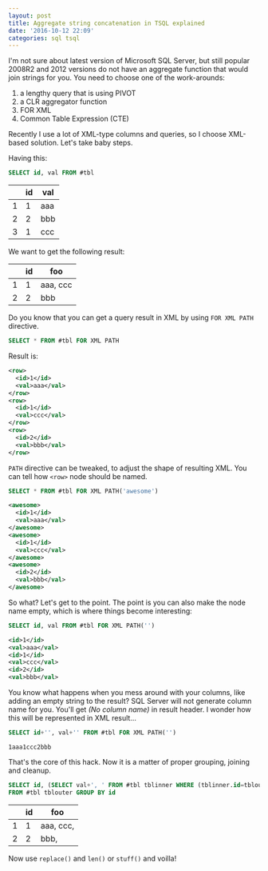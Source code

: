```yaml
---
layout: post
title: Aggregate string concatenation in TSQL explained
date: '2016-10-12 22:09'
categories: sql tsql
---
```


I'm not sure about latest version of Microsoft SQL Server, but still popular 2008R2 and 2012 versions do not have an aggregate function that would join strings for you. You need to choose one of the work-arounds:
1. a lengthy query that is using PIVOT
2. a CLR aggregator function
3. FOR XML
4. Common Table Expression (CTE)

Recently I use a lot of XML-type columns and queries, so I choose XML-based solution. Let's take baby steps.

Having this:

```sql
SELECT id, val FROM #tbl
```

 &nbsp;| id| val
--|---|--
 1| 1 | aaa
 2| 2 | bbb
 3| 1 | ccc

We want to get the following result:

&nbsp;| id| foo
--|---|--
 1| 1 | aaa, ccc
 2| 2 | bbb

Do you know that you can get a query result in XML by using `FOR XML PATH` directive.

```sql
SELECT * FROM #tbl FOR XML PATH
```

Result is:

```xml
<row>
  <id>1</id>
  <val>aaa</val>
</row>
<row>
  <id>1</id>
  <val>ccc</val>
</row>
<row>
  <id>2</id>
  <val>bbb</val>
</row>
```

`PATH` directive can be tweaked, to adjust the shape of resulting XML. You can tell how `<row>` node should be named.

```sql
SELECT * FROM #tbl FOR XML PATH('awesome')
```

```xml
<awesome>
  <id>1</id>
  <val>aaa</val>
</awesome>
<awesome>
  <id>1</id>
  <val>ccc</val>
</awesome>
<awesome>
  <id>2</id>
  <val>bbb</val>
</awesome>
```

So what? Let's get to the point. The point is you can also make the node name empty, which is where things become interesting:

```sql
SELECT id, val FROM #tbl FOR XML PATH('')
```

```xml
<id>1</id>
<val>aaa</val>
<id>1</id>
<val>ccc</val>
<id>2</id>
<val>bbb</val>
```

You know what happens when you mess around with your columns, like adding an empty string to the result? SQL Server will not generate column name for you. You'll get _(No column name)_ in result header. I wonder how this will be represented in XML result...

```sql
SELECT id+'', val+'' FROM #tbl FOR XML PATH('')
```

```
1aaa1ccc2bbb
```

That's the core of this hack. Now it is a matter of proper grouping, joining and cleanup.

```sql
SELECT id, (SELECT val+', ' FROM #tbl tblinner WHERE (tblinner.id=tblouter.id) FOR XML PATH('')) AS foo
FROM #tbl tblouter GROUP BY id
```

&nbsp;| id| foo
--|---|--
 1| 1 | aaa, ccc,
 2| 2 | bbb,


Now use `replace()` and `len()` or `stuff()` and voilla!
